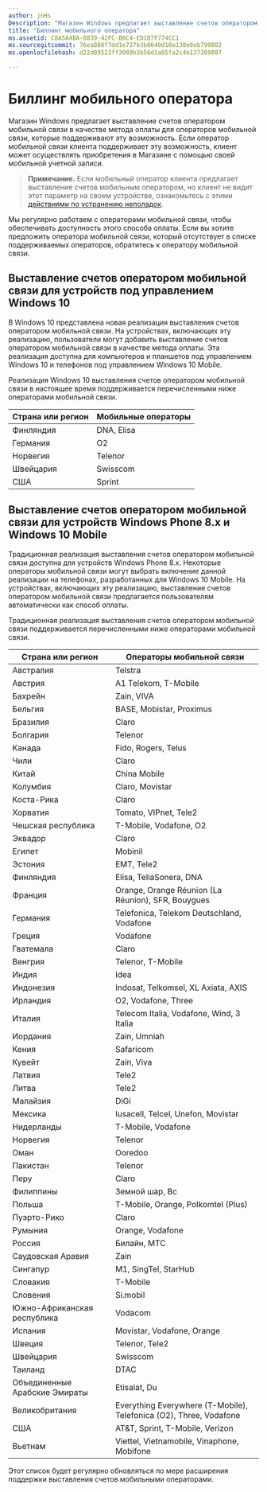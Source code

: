 ```yaml
---
author: jnHs
Description: "Магазин Windows предлагает выставление счетов оператором мобильной связи в качестве метода оплаты для операторов мобильной связи, которые поддерживают эту возможность."
title: "Биллинг мобильного оператора"
ms.assetid: C8A5A4BA-6B39-42FC-B8C4-ED1B7F774CC1
ms.sourcegitcommit: 76ea880f7dd1e737b3b0640d10a138e0eb790802
ms.openlocfilehash: d22d89523ff3089b3b56d1a85fa2c4b137389887

---
```


# Биллинг мобильного оператора


Магазин Windows предлагает выставление счетов оператором мобильной связи в качестве метода оплаты для операторов мобильной связи, которые поддерживают эту возможность. Если оператор мобильной связи клиента поддерживает эту возможность, клиент может осуществлять приобретения в Магазине с помощью своей мобильной учетной записи.

> **Примечание.** Если мобильный оператор клиента предлагает выставление счетов мобильным оператором, но клиент не видит этот параметр на своем устройстве, ознакомьтесь с этими [действиями по устранению неполадок](http://go.microsoft.com/fwlink/p/?LinkId=523993).

 

Мы регулярно работаем с операторами мобильной связи, чтобы обеспечивать доступность этого способа оплаты. Если вы хотите предложить оператора мобильной связи, который отсутствует в списке поддерживаемых операторов, обратитесь к оператору мобильной связи.

## Выставление счетов оператором мобильной связи для устройств под управлением Windows 10


В Windows 10 представлена новая реализация выставления счетов оператором мобильной связи. На устройствах, включающих эту реализацию, пользователи могут добавить выставление счетов оператором мобильной связи в качестве метода оплаты. Эта реализация доступна для компьютеров и планшетов под управлением Windows 10 и телефонов под управлением Windows 10 Mobile.

Реализация Windows 10 выставления счетов оператором мобильной связи в настоящее время поддерживается перечисленными ниже операторами мобильной связи.

| Страна или регион | Мобильные операторы |
|----------------|------------------|
| Финляндия        | DNA, Elisa       |
| Германия        | O2               |
| Норвегия         | Telenor          |
| Швейцария    | Swisscom         |
| США  | Sprint           |

 

## Выставление счетов оператором мобильной связи для устройств Windows Phone 8.x и Windows 10 Mobile


Традиционная реализация выставления счетов оператором мобильной связи доступна для устройств Windows Phone 8.x. Некоторые операторы мобильной связи могут выбрать включение данной реализации на телефонах, разработанных для Windows 10 Mobile. На устройствах, включающих эту реализацию, выставление счетов оператором мобильной связи предлагается пользователям автоматически как способ оплаты.

Традиционная реализация выставления счетов оператором мобильной связи поддерживается перечисленными ниже операторами мобильной связи.

| Страна или регион       | Операторы мобильной связи                                                   |
|----------------------|--------------------------------------------------------------------|
| Австралия            | Telstra                                                            |
| Австрия              | A1 Telekom, T-Mobile                                               |
| Бахрейн              | Zain, VIVA                                                         |
| Бельгия              | BASE, Mobistar, Proximus                                                     |
| Бразилия               | Claro                                                              |
| Болгария             | Telenor                                                            |
| Канада               | Fido, Rogers, Telus                                                |
| Чили                | Claro                                                              |
| Китай                | China Mobile                                                       |
| Колумбия             | Claro, Movistar                                                    |
| Коста-Рика           | Claro                                                              |
| Хорватия              | Tomato, VIPnet, Tele2                                              |
| Чешская республика       | T-Mobile, Vodafone, O2                                             |
| Эквадор              | Claro                                                              |
| Египет                | Mobinil                                                            |
| Эстония              | EMT, Tele2                                                         |
| Финляндия              | Elisa, TeliaSonera, DNA                                            |
| Франция               | Orange, Orange Réunion (La Réunion), SFR, Bouygues                 |
| Германия              | Telefonica, Telekom Deutschland, Vodafone                          |
| Греция               | Vodafone                                                           |
| Гватемала            | Claro                                                              |
| Венгрия              | Telenor, T-Mobile                                                  |
| Индия                | Idea                                                               |
| Индонезия            | Indosat, Telkomsel, XL Axiata, AXIS                                |
| Ирландия              | O2, Vodafone, Three                                                      |
| Италия                | Telecom Italia, Vodafone, Wind, 3 Italia                           |
| Иордания               | Zain, Umniah                                                       |
| Кения                | Safaricom                                                          |
| Кувейт               | Zain, Viva                                                         |
| Латвия               | Tele2                                                              |
| Литва            | Tele2                                                              |
| Малайзия             | DiGi                                                               |
| Мексика               | Iusacell, Telcel, Unefon, Movistar                                 |
| Нидерланды          | T-Mobile, Vodafone                                                 |
| Норвегия               | Telenor                                                            |
| Оман                 | Ooredoo                                                            |
| Пакистан             | Telenor                                                            |
| Перу                 | Claro                                                              |
| Филиппины          | Земной шар, Вс                                                         |
| Польша               | T-Mobile, Orange, Polkomtel (Plus)                                 |
| Пуэрто-Рико          | Claro                                                              |
| Румыния              | Orange, Vodafone                                                   |
| Россия               | Билайн, МТС                                                          |
| Саудовская Аравия         | Zain                                                               |
| Сингапур            | M1, SingTel, StarHub                                               |
| Словакия             | T-Mobile                                                           |
| Словения             | Si.mobil                                                           |
| Южно-Африканская республика         | Vodacom                                                            |
| Испания                | Movistar, Vodafone, Orange                                         |
| Швеция               | Telenor, Tele2                                                     |
| Швейцария          | Swisscom                                                           |
| Таиланд             | DTAC                                                               |
| Объединенные Арабские Эмираты | Etisalat, Du                                                       |
| Великобритания       | Everything Everywhere (T-Mobile), Telefonica (O2), Three, Vodafone |
| США        | AT&T, Sprint, T-Mobile, Verizon                                    |
| Вьетнам              | Viettel, Vietnamobile, Vinaphone, Mobifone                         |

 

Этот список будет регулярно обновляться по мере расширения поддержки выставления счетов мобильными операторами.

 

 







<!--HONumber=Jun16_HO4-->


